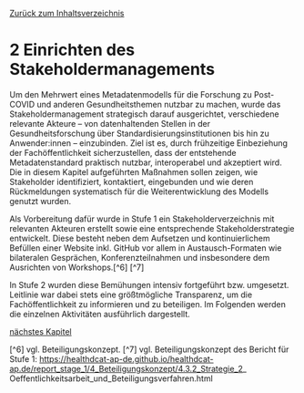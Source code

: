 [Zurück zum Inhaltsverzeichnis](https://healthdcat-ap-de.github.io/healthdcat-ap.de/report_stage_2.html)

# 2 Einrichten des Stakeholdermanagements

Um den Mehrwert eines Metadatenmodells für die Forschung zu Post-COVID und anderen Gesundheitsthemen nutzbar zu machen, wurde das Stakeholdermanagement strategisch darauf ausgerichtet, verschiedene relevante Akteure – von datenhaltenden Stellen in der Gesundheitsforschung über Standardisierungsinstitutionen bis hin zu Anwender:innen – einzubinden. Ziel ist es, durch frühzeitige Einbeziehung der Fachöffentlichkeit sicherzustellen, dass der entstehende Metadatenstandard praktisch nutzbar, interoperabel und akzeptiert wird. Die in diesem Kapitel aufgeführten Maßnahmen sollen zeigen, wie Stakeholder identifiziert, kontaktiert, eingebunden und wie deren Rückmeldungen systematisch für die Weiterentwicklung des Modells genutzt wurden.

Als Vorbereitung dafür wurde in Stufe 1 ein Stakeholderverzeichnis mit relevanten Akteuren erstellt sowie eine entsprechende Stakeholderstrategie entwickelt. Diese besteht neben dem Aufsetzen und kontinuierlichem Befüllen einer Website inkl. GitHub vor allem in Austausch-Formaten wie bilateralen Gesprächen, Konferenzteilnahmen und insbesondere dem Ausrichten von Workshops.[^6] [^7]

In Stufe 2 wurden diese Bemühungen intensiv fortgeführt bzw. umgesetzt. Leitlinie war dabei stets eine größtmögliche Transparenz, um die Fachöffentlichkeit zu informieren und zu beteiligen. Im Folgenden werden die einzelnen Aktivitäten ausführlich dargestellt.

[nächstes Kapitel](https://healthdcat-ap-de.github.io/healthdcat-ap.de/report_stage_2/1_Hintergrund_Ausgangslage/1.2_Standardisierungsbedarf/1.2.1_Umfeldanalyse.html)

[^6] vgl. Beteiligungskonzept.
[^7] vgl. Beteiligungskonzept des Bericht für Stufe 1: https://healthdcat-ap-de.github.io/healthdcat-ap.de/report_stage_1/4_Beteiligungskonzept/4.3.2_Strategie_2_ Oeffentlichkeitsarbeit_und_Beteiligungsverfahren.html
